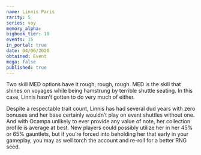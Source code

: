 ```yaml
---
name: Linnis Paris
rarity: 5
series: voy
memory_alpha:
bigbook_tier: 10
events: 15
in_portal: true
date: 04/06/2020
obtained: Event
mega: false
published: true
---
```


Two skill MED options have it rough, rough, rough. MED is the skill that shines on voyages while being hamstrung by terrible shuttle seating. In this case, Linnis hasn’t gotten to do very much of either.

Despite a respectable trait count, Linnis has had several dud years with zero bonuses and her base certainly wouldn’t play on event shuttles without one. And with Ocampa unlikely to ever provide any value of note, her collection profile is average at best. New players could possibly utilize her in her 45% or 65% gauntlets, but if you’re forced into beholding her that early in your gameplay, you may as well torch the account and re-roll for a better RNG seed.
